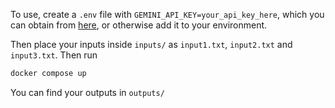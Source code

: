 To use, create a `.env` file with `GEMINI_API_KEY=your_api_key_here`, which you
can obtain from [here](https://aistudio.google.com/app/apikey), or otherwise add
it to your environment.

Then place your inputs inside `inputs/` as `input1.txt`,
`input2.txt` and `input3.txt`. Then run

```sh
docker compose up
```

You can find your outputs in `outputs/`

